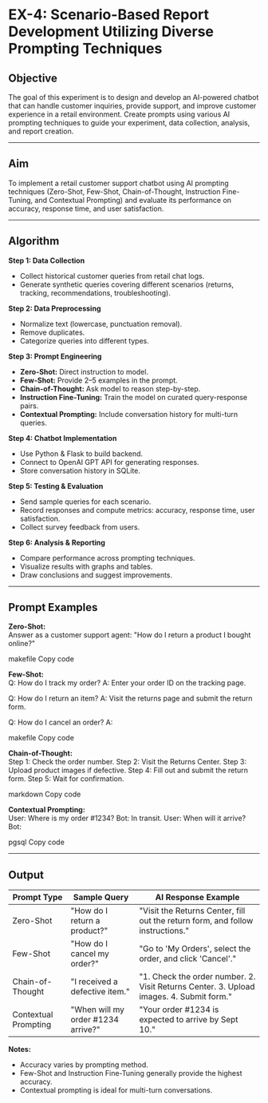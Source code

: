 # EX-4: Scenario-Based Report Development Utilizing Diverse Prompting Techniques

## Objective
The goal of this experiment is to design and develop an AI-powered chatbot that can handle customer inquiries, provide support, and improve customer experience in a retail environment. Create prompts using various AI prompting techniques to guide your experiment, data collection, analysis, and report creation.

---

## Aim
To implement a retail customer support chatbot using AI prompting techniques (Zero-Shot, Few-Shot, Chain-of-Thought, Instruction Fine-Tuning, and Contextual Prompting) and evaluate its performance on accuracy, response time, and user satisfaction.

---

## Algorithm

**Step 1: Data Collection**  
- Collect historical customer queries from retail chat logs.  
- Generate synthetic queries covering different scenarios (returns, tracking, recommendations, troubleshooting).

**Step 2: Data Preprocessing**  
- Normalize text (lowercase, punctuation removal).  
- Remove duplicates.  
- Categorize queries into different types.

**Step 3: Prompt Engineering**  
- **Zero-Shot:** Direct instruction to model.  
- **Few-Shot:** Provide 2–5 examples in the prompt.  
- **Chain-of-Thought:** Ask model to reason step-by-step.  
- **Instruction Fine-Tuning:** Train the model on curated query-response pairs.  
- **Contextual Prompting:** Include conversation history for multi-turn queries.

**Step 4: Chatbot Implementation**  
- Use Python & Flask to build backend.  
- Connect to OpenAI GPT API for generating responses.  
- Store conversation history in SQLite.

**Step 5: Testing & Evaluation**  
- Send sample queries for each scenario.  
- Record responses and compute metrics: accuracy, response time, user satisfaction.  
- Collect survey feedback from users.

**Step 6: Analysis & Reporting**  
- Compare performance across prompting techniques.  
- Visualize results with graphs and tables.  
- Draw conclusions and suggest improvements.

---

## Prompt Examples

**Zero-Shot:**  
Answer as a customer support agent: "How do I return a product I bought online?"

makefile
Copy code

**Few-Shot:**  
Q: How do I track my order?
A: Enter your order ID on the tracking page.

Q: How do I return an item?
A: Visit the returns page and submit the return form.

Q: How do I cancel an order?
A:

makefile
Copy code

**Chain-of-Thought:**  
Step 1: Check the order number.
Step 2: Visit the Returns Center.
Step 3: Upload product images if defective.
Step 4: Fill out and submit the return form.
Step 5: Wait for confirmation.

markdown
Copy code

**Contextual Prompting:**  
User: Where is my order #1234?
Bot: In transit.
User: When will it arrive?
Bot:

pgsql
Copy code

---

## Output

| Prompt Type               | Sample Query                         | AI Response Example                                                     |
|---------------------------|-------------------------------------|------------------------------------------------------------------------|
| Zero-Shot                 | "How do I return a product?"         | "Visit the Returns Center, fill out the return form, and follow instructions." |
| Few-Shot                  | "How do I cancel my order?"          | "Go to 'My Orders', select the order, and click 'Cancel'."             |
| Chain-of-Thought          | "I received a defective item."       | "1. Check the order number. 2. Visit Returns Center. 3. Upload images. 4. Submit form." |
| Contextual Prompting      | "When will my order #1234 arrive?"  | "Your order #1234 is expected to arrive by Sept 10."                   |

**Notes:**  
- Accuracy varies by prompting method.  
- Few-Shot and Instruction Fine-Tuning generally provide the highest accuracy.  
- Contextual prompting is ideal for multi-turn conversations.  
